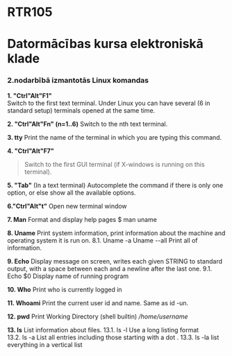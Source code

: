 # RTR105  
# Datormācības kursa elektroniskā klade  
### 2.nodarbībā izmantotās Linux komandas



**1. "Ctrl"Alt"F1"**   
Switch to the first text terminal. Under Linux you can have several (6 in standard setup) terminals opened at the same time.
  
**2. "Ctrl"Alt"Fn" (n=1..6)**
Switch to the nth text terminal.
  
**3. tty**
Print the name of the terminal in which you are typing this command.

**4. "Ctrl"Alt"F7"**
> Switch to the first GUI terminal (if X-windows is running on this terminal).
  
**5. "Tab"**
(In a text terminal) Autocomplete the command  if there is only one option, or else show all the available options. 
  
**6."Ctrl"Alt"t"**
Open new terminal window
  
**7. Man**
 Format and display help pages
  $ man uname
  
**8. Uname**
Print system information, print information about the machine and operating system it is run on.
8.1. Uname -a
     Uname --all
Print all of information.

**9. Echo**
Display message on screen, writes each given STRING to standard output, with a space between each and a newline after the last one.
9.1. Echo $0
Display name of running program

**10. Who**
Print who is currently logged in

**11. Whoami**
Print the current user id and name. Same as id -un.

**12. pwd**
Print Working Directory (shell builtin)
*/home/username*

**13. ls**
List information about files.
13.1. ls -l
 Use a long listing format   
13.2. ls -a
  List all entries including those starting with a dot .
13.3. ls -la
  list everything in a vertical list
 
 
  





